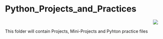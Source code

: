 # Python_Projects_and_Practices

<p align="right">
<img src="[https://gpearls.com.ng/wp-content/uploads/2020/10/png-transparent-learning-to-program-using-python-programming-language-computer-programming-the-python-papers-anthology-computer-text-computer-logo.png](https://img-blog.csdnimg.cn/20201210201144836.jpg?x-oss-process=image/resize,m_fixed,h_224,w_224)">
</p>

This folder will contain Projects, Mini-Projects and Pyhton practice files
